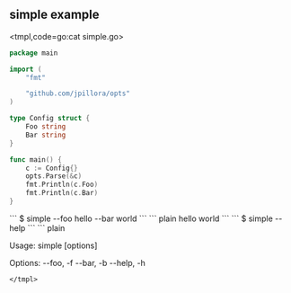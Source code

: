 ## simple example

<tmpl,code=go:cat simple.go>
``` go 
package main

import (
	"fmt"

	"github.com/jpillora/opts"
)

type Config struct {
	Foo string
	Bar string
}

func main() {
	c := Config{}
	opts.Parse(&c)
	fmt.Println(c.Foo)
	fmt.Println(c.Bar)
}
```
</tmpl>
```
$ simple --foo hello --bar world
```
<tmpl,code:go run simple.go --foo hello --bar world>
``` plain 
hello
world
```
</tmpl>
```
$ simple --help
```
<tmpl,code:go run simple.go --help>
``` plain 

  Usage: simple [options]

  Options:
  --foo, -f
  --bar, -b
  --help, -h

```
</tmpl>